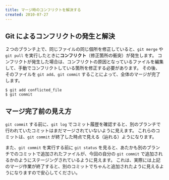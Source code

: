 ```yaml
---
title: マージ時のコンフリクトを解決する
created: 2010-07-27
---
```


Git によるコンフリクトの発生と解決
----

２つのブランチ上で、同じファイルの同じ個所を修正していると、`git merge` や `git pull` を実行したときに**コンフリクト**（修正箇所の衝突）が発生します。
コンフリクトが発生した場合は、コンフリクトの原因となっているファイルを編集して、手動でコンフリクトしている箇所を修正する必要があります。
その後、そのファイルを `git add`、`git commit` することによって、全体のマージが完了します。

~~~
$ git add conflicted_file
$ git commit
~~~

マージ完了前の見え方
----

`git commit` する前に、`git log` でコミット履歴を確認すると、別のブランチで行われていたコミットはまだマージされていないように見えます。
これらのコミットは、`git commit` が終了した時点で見える（辿れる）ようになります。

また、`git commit` を実行する前に `git status` を見ると、あたかも別のブランチでのコミットで追加されたファイルが、今回の自分の `git commit` で追加されるかのようにステージングされているように見えます。
これは、実際には上記のマージ作業が終了すると、別のコミットでちゃんと追加されたように見えるようになりますので安心してください。

